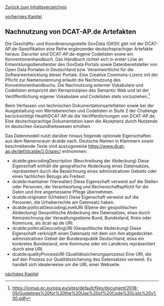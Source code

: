 [Zurück zum Inhaltsverzeichnis](https://healthdcat-ap-de.github.io/healthdcat-ap.de/report_stage_1.html)

[vorheriges Kapitel](https://healthdcat-ap-de.github.io/healthdcat-ap.de/report_stage_1/2_Ausrichtung_des_Datenmodells_an_den_Anforderungen_der_Forschung/2.6_Konzept_HealthDCAT-AP.de/2.6.3_Erweiterung_eines_DCAT-AP_Datenmodells_nach_Croissant_Format_Specification.html)
## Nachnutzung von DCAT-AP.de Artefakten 
Die Geschäfts- und Koordinierungsstelle GovData (GKSt) gibt mit der DCAT-AP.de-Spezifikation eine Reihe ergänzender deutschsprachiger Artefakte heraus. Darunter sind DCAT-AP.de-eigene Codelisten sowie ein Konventionenhandbuch. Das Handbuch richtet sich in erster Linie an Entwicklungsdienstleister des GovData Portals sowie Datenbereitsteller von Open Data Portalen in Deutschland bzw. Verantwortliche für die Softwareentwicklung dieser Portale. Eine Creative Commons-Lizenz mit der Pflicht zur Namensnennung erlaubt die Nachnutzung des Konventionenhandbuchs. Die Nachnutzung externer Vokabulare und Codelisten entspricht den Kernprinzipien des Semantic Web und ist der Veröffentlichung eigener Vokabulare und Codelisten stets vorzuziehen.[^51]

Beim Verfassen von technischen Dokumentationsartefakten sowie bei der Ausgestaltung von Wertebereichen und Codelisten in Stufe 2 der Challenge berücksichtigt HealthDCAT-AP.de die Veröffentlichungen von DCAT-AP.de. Eine deutschsprachige Dokumentation kann die Akzeptanz durch Nutzende im deutschen Gesundheitswesen erhöhen.

Das Datenmodell nutzt darüber hinaus folgende optionale Eigenschaften aus dem Namensraum dcatde nach. Deutsche Namen in Klammern sowie beschreibende Texte sind auszugsweise https://www.dcat-ap.de/def/dcatde/2.0/spec/ entnommen:
* dcatde:geocodingDescription (Beschreibung der Abdeckung) Diese Eigenschaft enthält die geografische Abdeckung eines Datensatzes, repräsentiert durch die Bezeichnung eines administrativen Gebiets oder eines fachlichen Bezugs als Freitext.
* dcatde:maintainer (Verwalter) Diese Eigenschaft verweist auf die Stellen oder Personen, die Verantwortung und Rechenschaftspflicht für die Daten und ihre angemessene Pflege übernehmen.
* dcatde:originator (Urheber) Diese Eigenschaft verweist auf die Personen, die Urheberrechte am Datensatz haben.
* dcatde:politicalGeocodingLevelURI (Ebene der geopolitischen Abdeckung) Geopolitische Abdeckung des Datensatzes, etwa durch Kennzeichnung der Verwaltungsebene Bund, Bundesland, Kreis oder Kommune, als dcat-ap.de URI.
* dcatde:politicalGeocodingURI (Geopolitische Abdeckung) Diese Eigenschaft verknüpft einen Datensatz mit dem von ihm abgedeckten administrativen Gebiet der Bundesrepublik Deutschland, etwa ein konkretes Bundesland, eine Kommune oder ein Landkreis repräsentiert durch eine URI.
* dcatde:qualityProcessURI (Qualitätssicherungsprozess) Eine URI, die auf den Prozess zur Qualitätssicherung des Datensatzes verweist. Es handelt sich idealerweise um die URL einer Webseite.

[nächstes Kapitel](https://healthdcat-ap-de.github.io/healthdcat-ap.de/report_stage_1/2_Ausrichtung_des_Datenmodells_an_den_Anforderungen_der_Forschung/2.6_Konzept_HealthDCAT-AP.de/2.6.5_Erweiterung_des_Datenmodells_mit_Konzepten_aus_dem_Data_Privacy_Vocabulary.html)

[^51]: https://joinup.ec.europa.eu/sites/default/files/document/2018-05/Guidelines%20for%20the%20Use%20of%20Code%20Lists%20v1.00.pdf
